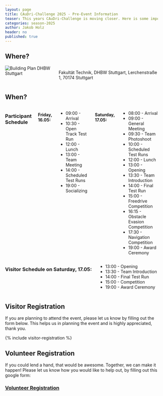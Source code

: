 ```yaml
---
layout: page
title: CAuDri-Challenge 2025 - Pre-Event Information
teaser: This years CAuDri-Challenge is moving closer. Here is some important information for anybody attending, visitors, volunteers and teammembers.
categories: season-2025
author: Jakob Holz
header: no
published: true
---
```


## Where? 

<div class="row">
    <div class="small-12 columns">
        <img src="{{ site.urlimg }}/posts/2025-04-23/DHBW Plan 2025 - EN.svg" alt="Building Plan DHBW Stuttgart">
        <p class="text-right caption">
            Fakultät Technik, DHBW Stuttgart, Lerchenstraße 1, 70174 Stuttgart  
        </p>
    </div>
</div>
<!-- https://github.com/ayastreb/jekyll-maps, would be a nice addition imo. -->

## When? 

<div class="row">
    <div class="small-12 medium-6 columns">
        <h3>Participant Schedule</h3>
        <h4>Friday, 16.05:</h4>
        <ul class="no-bullet">
            <li>09:00 - Arrival</li>
            <li>10:30 - Open Track Test Run</li>
            <li>12:00 - Lunch</li>
            <li>13:00 - Team Meeting</li>
            <li>14:00 - Scheduled Test Runs</li>
            <li>19:00 - Socializing</li>
        </ul>
        <h4>Saturday, 17.05:</h4>
        <ul class="no-bullet">
            <li>08:00 - Arrival</li>
            <li>09:00 - General Meeting</li>
            <li>09:30 - Team Photoshoot</li>
            <li>10:00 - Scheduled Test Runs</li>
            <li>12:00 - Lunch</li>
            <li>13:00 - Opening</li>
            <li>13:30 - Team Introduction</li>
            <li>14:00 - Final Test Run</li>
            <li>15:00 - Freedrive Competition</li>
            <li>16:15 - Obstacle Evasion Competition</li>
            <li>17:30 - Navigation Competition</li>
            <li>19:00 - Award Ceremony</li>
        </ul>
    </div>
    <div class="small-12 medium-6 columns">
        <h3>Visitor Schedule on Saturday, 17.05:</h3>
        <ul class="no-bullet">
            <li>13:00 - Opening</li>
            <li>13:30 - Team Introduction</li>
            <li>14:00 - Final Test Run</li>
            <li>15:00 - Competition</li>
            <li>19:00 - Award Ceremony</li>
        </ul>
    </div>
</div>

## Visitor Registration

If you are planning to attend the event, please let us know by filling out the form below. This helps us in planning the event and is highly appreciated, thank you.


{% include visitor-registration %}

<!-- Last year the DHBW had a registration form for visitors on their own homepage.
This year we should do the same on our website. We could embedd another Google Form on a subpage, which would probably be the easiest solution.I'll send you a link to the registration form for volunteers, as soon as it is finished. -->

## Volunteer Registration

If you could lend a hand, that would be awesome. Together, we can make it happen!
Please let us know how you would like to help out, by filling out this google form:

### [Volunteer Registration](https://forms.gle/YMDLfcXbF4knbKPb7)